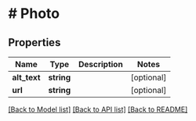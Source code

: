 # # Photo

## Properties

Name | Type | Description | Notes
------------ | ------------- | ------------- | -------------
**alt_text** | **string** |  | [optional]
**url** | **string** |  | [optional]

[[Back to Model list]](../../README.md#models) [[Back to API list]](../../README.md#endpoints) [[Back to README]](../../README.md)
